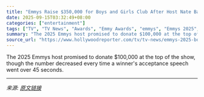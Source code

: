 ```yaml
---
title: "Emmys Raise $350,000 for Boys and Girls Club After Host Nate Bargatze’s Speech Donation Pledge"
date: 2025-09-15T03:32:49+08:00
categories: ["entertainment"]
tags: ["TV", "TV News", "Awards", "Emmy Awards", "emmys", "Emmys 2025", "JB Smoove", "Nate Bargatze"]
summary: "The 2025 Emmys host promised to donate $100,000 at the top of the show, though the number decreased every time a winner's acceptance speech went over 45 seconds."
source_url: "https://www.hollywoodreporter.com/tv/tv-news/emmys-2025-boys-girls-club-donation-nate-bargatze-speeches-1236370757/"
---
```


The 2025 Emmys host promised to donate $100,000 at the top of the show, though the number decreased every time a winner's acceptance speech went over 45 seconds.

---

*来源: [原文链接](https://www.hollywoodreporter.com/tv/tv-news/emmys-2025-boys-girls-club-donation-nate-bargatze-speeches-1236370757/)*
